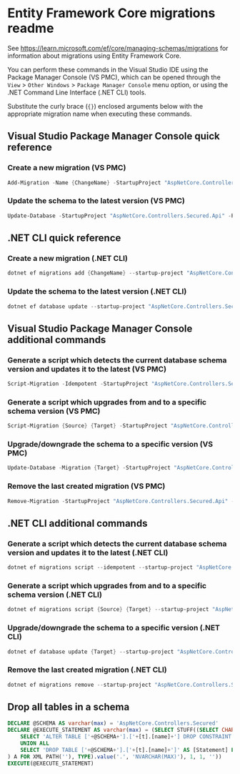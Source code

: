 # Entity Framework Core migrations readme

See <https://learn.microsoft.com/ef/core/managing-schemas/migrations> for information about migrations
using Entity Framework Core.

You can perform these commands in the Visual Studio IDE using the Package Manager Console (VS PMC), which can
be opened through the `View` > `Other Windows` > `Package Manager Console` menu option, or using the .NET
Command Line Interface (.NET CLI) tools.

Substitute the curly brace (`{}`) enclosed arguments below with the appropriate migration name when
executing these commands.

## Visual Studio Package Manager Console quick reference

### Create a new migration (VS PMC)

```powershell
Add-Migration -Name {ChangeName} -StartupProject "AspNetCore.Controllers.Secured.Api" -Project "AspNetCore.Controllers.Secured.Infrastructure"
```

### Update the schema to the latest version (VS PMC)

```powershell
Update-Database -StartupProject "AspNetCore.Controllers.Secured.Api" -Project "AspNetCore.Controllers.Secured.Infrastructure"
```

## .NET CLI quick reference

### Create a new migration (.NET CLI)

```powershell
dotnet ef migrations add {ChangeName} --startup-project "AspNetCore.Controllers.Secured.Api" --project "AspNetCore.Controllers.Secured.Infrastructure"
```

### Update the schema to the latest version (.NET CLI)

```powershell
dotnet ef database update --startup-project "AspNetCore.Controllers.Secured.Api" --project "AspNetCore.Controllers.Secured.Infrastructure"
```

## Visual Studio Package Manager Console additional commands

### Generate a script which detects the current database schema version and updates it to the latest (VS PMC)

```powershell
Script-Migration -Idempotent -StartupProject "AspNetCore.Controllers.Secured.Api" -Project "AspNetCore.Controllers.Secured.Infrastructure"
```

### Generate a script which upgrades from and to a specific schema version (VS PMC)

```powershell
Script-Migration {Source} {Target} -StartupProject "AspNetCore.Controllers.Secured.Api" -Project "AspNetCore.Controllers.Secured.Infrastructure"
```

### Upgrade/downgrade the schema to a specific version (VS PMC)

```powershell
Update-Database -Migration {Target} -StartupProject "AspNetCore.Controllers.Secured.Api" -Project "AspNetCore.Controllers.Secured.Infrastructure"
```

### Remove the last created migration (VS PMC)

```powershell
Remove-Migration -StartupProject "AspNetCore.Controllers.Secured.Api" -Project "AspNetCore.Controllers.Secured.Infrastructure"
```

## .NET CLI additional commands

### Generate a script which detects the current database schema version and updates it to the latest (.NET CLI)

```powershell
dotnet ef migrations script --idempotent --startup-project "AspNetCore.Controllers.Secured.Api" --project "AspNetCore.Controllers.Secured.Infrastructure"
```

### Generate a script which upgrades from and to a specific schema version (.NET CLI)

```powershell
dotnet ef migrations script {Source} {Target} --startup-project "AspNetCore.Controllers.Secured.Api" --project "AspNetCore.Controllers.Secured.Infrastructure"
```

### Upgrade/downgrade the schema to a specific version (.NET CLI)

```powershell
dotnet ef database update {Target} --startup-project "AspNetCore.Controllers.Secured.Api" --project "AspNetCore.Controllers.Secured.Infrastructure"
```

### Remove the last created migration (.NET CLI)

```powershell
dotnet ef migrations remove --startup-project "AspNetCore.Controllers.Secured.Api" --project "AspNetCore.Controllers.Secured.Infrastructure"
```

## Drop all tables in a schema

```sql
DECLARE @SCHEMA AS varchar(max) = 'AspNetCore.Controllers.Secured'
DECLARE @EXECUTE_STATEMENT AS varchar(max) = (SELECT STUFF((SELECT CHAR(13) + CHAR(10) + [Statement] FROM (
    SELECT 'ALTER TABLE ['+@SCHEMA+'].['+[t].[name]+'] DROP CONSTRAINT ['+[fk].[name]+']' AS [Statement] FROM [sys].[foreign_keys] AS [fk] INNER JOIN [sys].[tables] AS [t] ON [t].[object_id] = [fk].[parent_object_id] INNER JOIN [sys].[schemas] AS [s] ON [s].[schema_id] = [t].[schema_id] WHERE [s].[name] = @SCHEMA
    UNION ALL
    SELECT 'DROP TABLE ['+@SCHEMA+'].['+[t].[name]+']' AS [Statement] FROM [sys].[tables] AS [t] INNER JOIN [sys].[schemas] AS [s] ON [s].[schema_id] = [t].[schema_id] WHERE [s].[name] = @SCHEMA
) A FOR XML PATH(''), TYPE).value('.', 'NVARCHAR(MAX)'), 1, 1, ''))
EXECUTE(@EXECUTE_STATEMENT)
```
